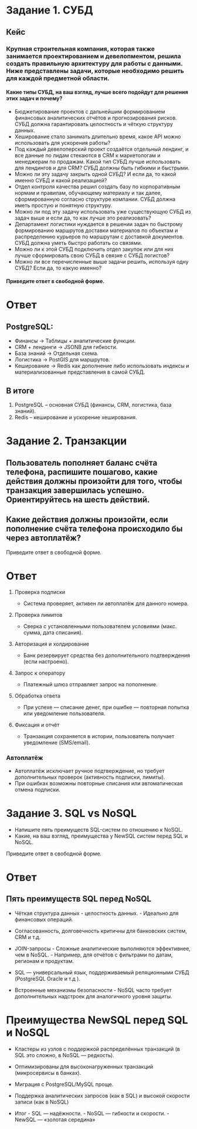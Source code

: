# Задание 1. СУБД
## Кейс
### Крупная строительная компания, которая также занимается проектированием и девелопментом, решила создать правильную архитектуру для работы с данными. Ниже представлены задачи, которые необходимо решить для каждой предметной области.

#### Какие типы СУБД, на ваш взгляд, лучше всего подойдут для решения этих задач и почему?

* Бюджетирование проектов с дальнейшим формированием финансовых аналитических отчётов и прогнозирования рисков. СУБД должна гарантировать целостность и чёткую структуру данных.
* Хеширование стало занимать длительно время, какое API можно использовать для ускорения работы?
* Под каждый девелоперский проект создаётся отдельный лендинг, и все данные по лидам стекаются в CRM к маркетологам и менеджерам по продажам. Какой тип СУБД лучше использовать для лендингов и для CRM? СУБД должны быть гибкими и быстрыми.
* Можно ли эту задачу закрыть одной СУБД? И если да, то какой именно СУБД и какой реализацией?
* Отдел контроля качества решил создать базу по корпоративным нормам и правилам, обучающему материалу и так далее, сформированную согласно структуре компании. СУБД должна иметь простую и понятную структуру.
* Можно ли под эту задачу использовать уже существующую СУБД из задач выше и если да, то как лучше это реализовать?
* Департамент логистики нуждается в решении задач по быстрому формированию маршрутов доставки материалов по объектам и распределению курьеров по маршрутам с доставкой документов. СУБД должна уметь быстро работать со связями.
* Можно ли к этой СУБД подключить отдел закупок или для них лучше сформировать свою СУБД в связке с СУБД логистов?
* Можно ли все перечисленные выше задачи решить, используя одну СУБД? Если да, то какую именно?

#### Приведите ответ в свободной форме.

# Ответ
## PostgreSQL:

* Финансы → Таблицы + аналитические функции.
* CRM + лендинги → JSONB для гибкости.
* База знаний → Отдельная схема.
* Логистика → PostGIS для маршрутов.
* Кеширование → Redis как дополнение либо использовать индексы и материализованные представления в самой СУБД.

## В итоге
1. PostgreSQL – основная СУБД (финансы, CRM, логистика, база знаний).
2. Redis – кеширование и ускорение хеширования.

# Задание 2. Транзакции
##  Пользователь пополняет баланс счёта телефона, распишите пошагово, какие действия должны произойти для того, чтобы транзакция завершилась успешно. Ориентируйтесь на шесть действий.

## Какие действия должны произойти, если пополнение счёта телефона происходило бы через автоплатёж?
Приведите ответ в свободной форме.

# Ответ
1. Проверка подписки
    - Система проверяет, активен ли автоплатёж для данного номера.

2. Проверка лимитов
    - Сверка с установленными пользователем условиями (макс. сумма, дата списания).

3. Авторизация и холдирование
    - Банк резервирует средства без дополнительного подтверждения (если настроено).

4. Запрос к оператору
    - Платежный шлюз отправляет запрос на пополнение.

5. Обработка ответа
    - При успехе — списание денег, при ошибке — повторная попытка или уведомление пользователя.

6. Фиксация и отчёт
    - Транзакция сохраняется в истории, пользователь получает уведомление (SMS/email).

### Автоплатёж

* Автоплатёж исключает ручное подтверждение, но требует дополнительных проверок (активность подписки, лимиты).
* При ошибках возможны повторные списания или автоматическая отмена подписки.

# Задание 3. SQL vs NoSQL

* Напишите пять преимуществ SQL-систем по отношению к NoSQL.
* Какие, на ваш взгляд, преимущества у NewSQL систем перед SQL и NoSQL.

Приведите ответ в свободной форме.

# Ответ
## Пять преимуществ SQL перед NoSQL
* Чёткая структура данных
        - целостность данных.
        - Идеально для финансовых операций. 
* Cогласованность, долговечность критичны для банковских систем, CRM и т.д.
* JOIN-запросы
        - Сложные аналитические выполняются эффективнее, чем в NoSQL.
        - Например, для отчётов с фильтрами по датам, регионам и продуктам.

* SQL — универсальный язык, поддерживаемый реляционными СУБД (PostgreSQL Oracle и т.д ).
* Встроенные механизмы безопасности
        - NoSQL часто требует дополнительных надстроек для аналогичного уровня защиты.

# Преимущества NewSQL перед SQL и NoSQL 
* Кластеры из узлов с поддержкой распределённых транзакций (в SQL это сложно, в NoSQL — редкость).
* Оптимизированы для высоконагруженных транзакций (микросервисы в банках).
* Миграция с PostgreSQL/MySQL проще.
* Поддержка аналитических запросов (как в SQL) и высокой скорости записи (как в NoSQL)

* Итог
        - SQL — надёжности.
        - NoSQL — гибкости и скорости.
        - NewSQL — «золотая середина»

